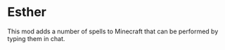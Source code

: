 # Esther
This mod adds a number of spells to Minecraft that can be performed by typing them in chat.
